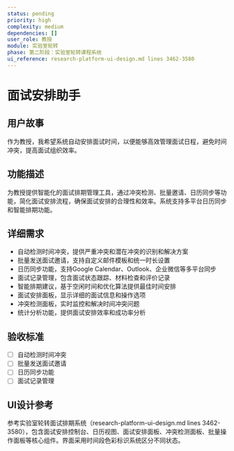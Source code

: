 ```yaml
---
status: pending
priority: high
complexity: medium
dependencies: []
user_role: 教授
module: 实验室轮转
phase: 第二阶段：实验室轮转课程系统
ui_reference: research-platform-ui-design.md lines 3462-3580
---
```


# 面试安排助手

## 用户故事
作为教授，我希望系统自动安排面试时间，以便能够高效管理面试日程，避免时间冲突，提高面试组织效率。

## 功能描述
为教授提供智能化的面试排期管理工具，通过冲突检测、批量邀请、日历同步等功能，简化面试安排流程，确保面试安排的合理性和效率。系统支持多平台日历同步和智能排期功能。

## 详细需求
- 自动检测时间冲突，提供严重冲突和潜在冲突的识别和解决方案
- 批量发送面试邀请，支持自定义邮件模板和统一时长设置
- 日历同步功能，支持Google Calendar、Outlook、企业微信等多平台同步
- 面试记录管理，包含面试状态跟踪、材料检查和评价记录
- 智能排期建议，基于空闲时间和优化算法提供最佳时间安排
- 面试安排面板，显示详细的面试信息和操作选项
- 冲突检测面板，实时监控和解决时间冲突问题
- 统计分析功能，提供面试安排效率和成功率分析

## 验收标准
- [ ] 自动检测时间冲突
- [ ] 批量发送面试邀请
- [ ] 日历同步功能
- [ ] 面试记录管理

## UI设计参考
参考实验室轮转面试排期系统（research-platform-ui-design.md lines 3462-3580），包含面试安排控制台、日历视图、面试安排面板、冲突检测面板、批量操作面板等核心组件。界面采用时间段色彩标识系统区分不同状态。